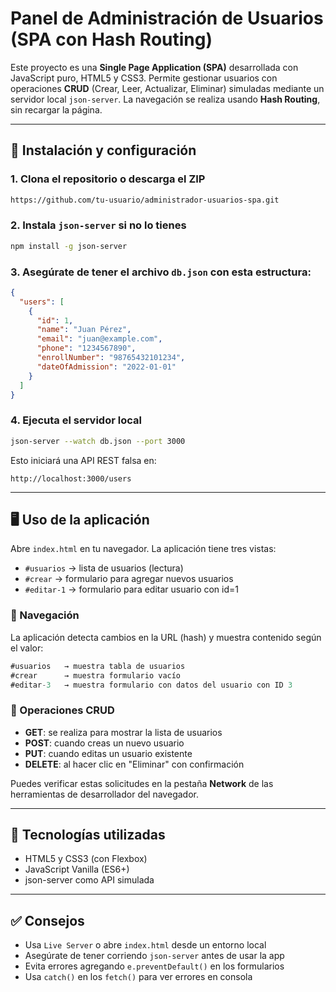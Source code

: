 # Panel de Administración de Usuarios (SPA con Hash Routing)

Este proyecto es una **Single Page Application (SPA)** desarrollada con JavaScript puro, HTML5 y CSS3. Permite gestionar usuarios con operaciones **CRUD** (Crear, Leer, Actualizar, Eliminar) simuladas mediante un servidor local `json-server`. La navegación se realiza usando **Hash Routing**, sin recargar la página.

---

## 🚀 Instalación y configuración

### 1. Clona el repositorio o descarga el ZIP

```bash
https://github.com/tu-usuario/administrador-usuarios-spa.git
```

### 2. Instala `json-server` si no lo tienes

```bash
npm install -g json-server
```

### 3. Asegúrate de tener el archivo `db.json` con esta estructura:

```json
{
  "users": [
    {
      "id": 1,
      "name": "Juan Pérez",
      "email": "juan@example.com",
      "phone": "1234567890",
      "enrollNumber": "98765432101234",
      "dateOfAdmission": "2022-01-01"
    }
  ]
}
```

### 4. Ejecuta el servidor local

```bash
json-server --watch db.json --port 3000
```

Esto iniciará una API REST falsa en:

```
http://localhost:3000/users
```

---

## 🖥 Uso de la aplicación

Abre `index.html` en tu navegador. La aplicación tiene tres vistas:

* `#usuarios`  → lista de usuarios (lectura)
* `#crear`     → formulario para agregar nuevos usuarios
* `#editar-1`  → formulario para editar usuario con id=1

### 🔁 Navegación

La aplicación detecta cambios en la URL (hash) y muestra contenido según el valor:

```javascript
#usuarios   → muestra tabla de usuarios
#crear      → muestra formulario vacío
#editar-3   → muestra formulario con datos del usuario con ID 3
```

### 🧪 Operaciones CRUD

* **GET**: se realiza para mostrar la lista de usuarios
* **POST**: cuando creas un nuevo usuario
* **PUT**: cuando editas un usuario existente
* **DELETE**: al hacer clic en "Eliminar" con confirmación

Puedes verificar estas solicitudes en la pestaña **Network** de las herramientas de desarrollador del navegador.

---

## 🧩 Tecnologías utilizadas

* HTML5 y CSS3 (con Flexbox)
* JavaScript Vanilla (ES6+)
* json-server como API simulada

---

## ✅ Consejos

* Usa `Live Server` o abre `index.html` desde un entorno local
* Asegúrate de tener corriendo `json-server` antes de usar la app
* Evita errores agregando `e.preventDefault()` en los formularios
* Usa `catch()` en los `fetch()` para ver errores en consola